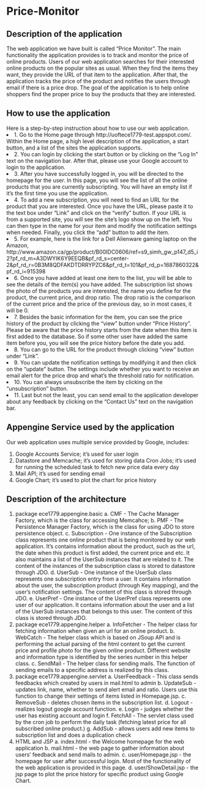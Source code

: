# Price-Monitor

<h2>Description of the application</h2>
The web application we have built is called “Price Monitor”. The main functionality the application provides is to track and monitor the price of online products. Users of our web application searches for their interested online products on the popular sites as usual. When they find the items they want, they provide the URL of that item to the application. After that, the application tracks the price of the product and notifies the users through email if there is a price drop. The goal of the application is to help online shoppers find the proper price to buy the products that they are interested. 

<h2>How to use the application</h2>
Here is a step-by-step instruction about how to use our web application. 
<li>
1.	Go to the Home page through http://uoftece1779-test.appspot.com/. Within the Home page, a high level description of the application, a start button, and a list of the sites the application supports. 
</li><li>
2.	You can login by clicking the start button or by clicking on the “Log In” text on the navigation bar. After that, please use your Google account to login to the application. 
</li><li>
3.	After you have successfully logged in, you will be directed to the homepage for the user. In this page, you will see the list of all the online products that you are currently subscripting. You will have an empty list if it’s the first time you use the application.
</li><li>
4.	To add a new subscription, you will need to find an URL for the product that you are interested. Once you have the URL, please paste it to the text box under “Link” and click on the “verify” button. If your URL is from a supported site, you will see the site’s logo show up on the left. You can then type in the name for your item and modify the notification settings when needed. Finally, you click the “add” button to add the item. 
</li><li>
5.	For example, here is the link for a Dell Alienware gaming laptop on the Amazon, http://www.amazon.ca/gp/product/B00IDC0606/ref=s9_simh_gw_p147_d5_i2?pf_rd_m=A3DWYIK6Y9EEQB&pf_rd_s=center-2&pf_rd_r=0B3M8QDFAKDTDRRYPZC6&pf_rd_t=101&pf_rd_p=1687860322&pf_rd_i=915398 
</li><li>
6.	Once you have added at least one item to the list, you will be able to see the details of the item(s) you have added. The subscription list shows the photo of the products you are interested, the name you define for the product, the current price, and drop ratio. The drop ratio is the comparison of the current price and the price of the previous day, so in most cases, it will be 0. 
</li><li>
7.	Besides the basic information for the item, you can see the price history of the product by clicking the “view” button under “Price History”. Please be aware that the price history starts from the date when this item is first added to the database. So if some other user have added the same item before you, you will see the price history before the date you add. 
</li><li>
8.	You can go to the URL for the product through clicking “view” button under “Link”. 
</li><li>
9.	You can update the notification settings by modifying it and then click on the “update” button. The settings include whether you want to receive an email alert for the price drop and what’s the threshold ratio for notification. 
</li><li>
10.	You can always unsubscribe the item by clicking on the “unsubscription” button. 
</li><li>
11.	Last but not the least, you can send email to the application developer about any feedback by clicking on the “Contact Us” text on the navigation bar. 
</li>
<h2>Appengine Service used by the application</h2>
Our web application uses multiple service provided by Google, includes:
<ol><li>
Google Accounts Service; it’s used for user login
</li><li>
Datastore and Memcache; it’s used for storing data
Cron Jobs; it’s used for running the scheduled task to fetch new price data every day
</li><li>
Mail API; it’s used for sending email
</li><li>
Google Chart; it’s used to plot the chart for price history
</li></ol>

<h2>Description of the architecture</h2>
<ol>
<li>package ece1779.appengine.basic
a.	CMF - The Cache Manager Factory, which is the class for accessing Memcahce;
b.	PMF - The Persistence Manager Factory, which is the class for using JDO to store persistence object.
c.	Subscription - One instance of the Subscription class represents one online product that is being monitored by our web application. It’s contains information about the product, such as the url, the date when this product is first added, the current price and etc. It also maintains a list of the UserSub instances that are related to it. The content of the instances of the subscription class is stored to datastore through JDO. 
d.	UserSub - One instance of the UserSub class represents one subscription entry from a user. It contains information about the user, the subscription product (through Key mapping), and the user’s notification settings. The content of this class is stored through JDO.
e.	UserPref - One instance of the UserPref class represents one user of our application. It contains information about the user and a list of the UserSub instances that belongs to this user. The content of this class is stored through JDO. 
</li><li>package ece1779.appengine.helper 
a.	InfoFetcher - The helper class for fetching information when given an url for an online product. 
b.	WebCatch - The helper class which is based on JSoup API and is performing the actual parsing of the html content to get the current price and profile photo for the given online product. Different website and information type is identified by the series number in this helper class.
c.	SendMail - The helper class for sending mails. The function of sending emails to a specific address is realized by this class.
</li><li>package ece1779.appengine.servlet
a.	UserFeedback - This class sends feedbacks which created by users in mail.html to admin
b.	UpdateSub - updates link, name, whether to send alert email and ratio. Users use this function to change their settings of items listed in Homepage.jsp.
c.	RemoveSub - deletes chosen items in the subscription list.
d.	Logout - realizes logout google account function.
e.	Login - judges whether the user has existing account and login 
f.	FetchAll - The servlet class used by the cron job to perform the daily task (fetching latest price for all subscribed online product.)
g.	AddSub - allows users add new items to subscription list and does a duplication check 
</li><li>HTML and JSP
a.	index.html - the Welcome homepage for the web application	
b.	mail.html - the web page to gather information about users’ feedback and send mails to admin.
c.	user/Homepage.jsp - the homepage for user after successful login. Most of the functionality of the web application is provided in this page. 
d.	user/ShowDetail.jsp - the jsp page to plot the price history for specific product using Google Chart.
</li></ol>


